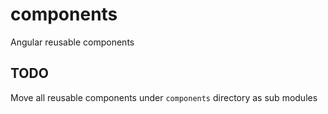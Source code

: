 # components

Angular reusable components

## TODO

Move all reusable components under `components` directory as sub modules
